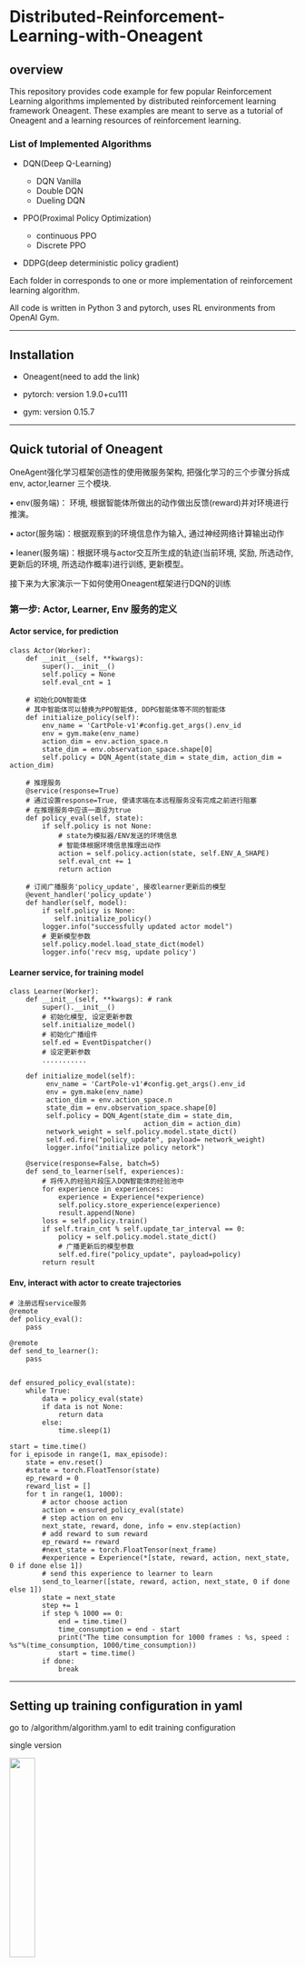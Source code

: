 # Distributed-Reinforcement-Learning-with-Oneagent
## overview
This repository provides code example for few popular Reinforcement Learning algorithms implemented by distributed reinforcement learning framework Oneagent. These examples are meant to serve as a tutorial of Oneagent and a learning resources of reinforcement learning.

### List of Implemented Algorithms
+ DQN(Deep Q-Learning)
    + DQN Vanilla
    + Double DQN
    + Dueling DQN

+ PPO(Proximal Policy Optimization)
    + continuous PPO
    + Discrete PPO

+ DDPG(deep deterministic policy gradient)

Each folder in corresponds to one or more implementation of reinforcement learning algorithm.

All code is written in Python 3 and pytorch, uses RL environments from OpenAI Gym.

_________________________________________________________

## Installation

+ Oneagent(need to add the link)

+ pytorch: version 1.9.0+cu111

+ gym: version 0.15.7

_________________________________________________________

## Quick tutorial of Oneagent
OneAgent强化学习框架创造性的使用微服务架构, 把强化学习的三个步骤分拆成 env, actor,learner 三个模块.

•	env(服务端)： 环境, 根据智能体所做出的动作做出反馈(reward)并对环境进行推演。

•	actor(服务端)：根据观察到的环境信息作为输入, 通过神经网络计算输出动作

•	leaner(服务端)：根据环境与actor交互所生成的轨迹(当前环境, 奖励, 所选动作, 更新后的环境, 所选动作概率)进行训练, 更新模型。

接下来为大家演示一下如何使用Oneagent框架进行DQN的训练
### 第一步: Actor, Learner, Env 服务的定义
#### Actor service, for prediction
```
class Actor(Worker):
    def __init__(self, **kwargs):
        super().__init__()
        self.policy = None
        self.eval_cnt = 1
 
    # 初始化DQN智能体
    # 其中智能体可以替换为PPO智能体, DDPG智能体等不同的智能体
    def initialize_policy(self):
        env_name = 'CartPole-v1'#config.get_args().env_id
        env = gym.make(env_name)
        action_dim = env.action_space.n
        state_dim = env.observation_space.shape[0]
        self.policy = DQN_Agent(state_dim = state_dim, action_dim = action_dim)
    
    # 推理服务
    @service(response=True)
    # 通过设置response=True, 使请求端在本远程服务没有完成之前进行阻塞
    # 在推理服务中应该一直设为true
    def policy_eval(self, state):
        if self.policy is not None:
            # state为模拟器/ENV发送的环境信息
            # 智能体根据环境信息推理出动作
            action = self.policy.action(state, self.ENV_A_SHAPE)
            self.eval_cnt += 1
            return action
    
    # 订阅广播服务'policy_update', 接收learner更新后的模型
    @event_handler('policy_update')
    def handler(self, model):
        if self.policy is None:
           self.initialize_policy()
        logger.info("successfully updated actor model")
        # 更新模型参数
        self.policy.model.load_state_dict(model)
        logger.info('recv msg, update policy')
```

#### Learner service, for training model
```
class Learner(Worker):
    def __init__(self, **kwargs): # rank
        super().__init__()
        # 初始化模型, 设定更新参数
        self.initialize_model()
        # 初始化广播组件
        self.ed = EventDispatcher()
        # 设定更新参数
        ...........
    
    def initialize_model(self):
         env_name = 'CartPole-v1'#config.get_args().env_id
         env = gym.make(env_name)
         action_dim = env.action_space.n
         state_dim = env.observation_space.shape[0]
         self.policy = DQN_Agent(state_dim = state_dim,
                                 action_dim = action_dim)
         network_weight = self.policy.model.state_dict()
         self.ed.fire("policy_update", payload= network_weight)
         logger.info("initialize policy netork")
        
    @service(response=False, batch=5)
    def send_to_learner(self, experiences):
        # 将传入的经验片段压入DQN智能体的经验池中
        for experience in experiences:
            experience = Experience(*experience)
            self.policy.store_experience(experience)
            result.append(None)
        loss = self.policy.train()
        if self.train_cnt % self.update_tar_interval == 0:
            policy = self.policy.model.state_dict()
            # 广播更新后的模型参数
            self.ed.fire("policy_update", payload=policy)
        return result
```
#### Env, interact with actor to create trajectories
```
# 注册远程service服务
@remote
def policy_eval():
    pass

@remote
def send_to_learner():
    pass


def ensured_policy_eval(state):
    while True:
        data = policy_eval(state)
        if data is not None:
            return data
        else:
            time.sleep(1)

start = time.time()
for i_episode in range(1, max_episode):
    state = env.reset()
    #state = torch.FloatTensor(state)
    ep_reward = 0
    reward_list = []
    for t in range(1, 1000):
        # actor choose action 
        action = ensured_policy_eval(state)
        # step action on env
        next_state, reward, done, info = env.step(action)
        # add reward to sum reward
        ep_reward += reward
        #next_state = torch.FloatTensor(next_frame)
        #experience = Experience(*[state, reward, action, next_state, 0 if done else 1])
        # send this experience to learner to learn
        send_to_learner([state, reward, action, next_state, 0 if done else 1])
        state = next_state
        step += 1
        if step % 1000 == 0:
            end = time.time()
            time_consumption = end - start
            print("The time consumption for 1000 frames : %s, speed : %s"%(time_consumption, 1000/time_consumption))
            start = time.time()
        if done:
            break
```
____________________________________________________________________________

## Setting up training configuration in yaml

go to /algorithm/algorithm.yaml to edit training configuration

single version

<img src="https://minio.platform.oneflow.cloud/media/upload/f5ebcd64d1d04fe39de8e6c2e95f0709.png" width=30% height=30%/>

distributed version

master node

<img src="https://minio.platform.oneflow.cloud/media/upload/5c9eb3e21f8e4a3e9372be5d9c9be18e.png" width=30% height=30%/>

slave node

<img src="https://minio.platform.oneflow.cloud/media/upload/388e7cf9d368402991c671ed6aacb697.png" width=30% height=30%/>

___________________________________________________________________________

## RUN

go to /algorithm

execute oneagent -c algorithm.yaml

